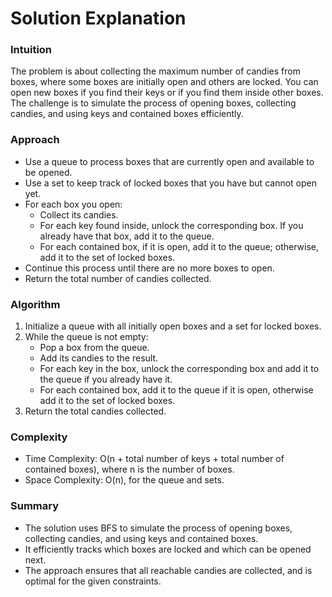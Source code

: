 # Solution Explanation

### Intuition

The problem is about collecting the maximum number of candies from boxes, where some boxes are initially open and others are locked. You can open new boxes if you find their keys or if you find them inside other boxes. The challenge is to simulate the process of opening boxes, collecting candies, and using keys and contained boxes efficiently.

### Approach

- Use a queue to process boxes that are currently open and available to be opened.
- Use a set to keep track of locked boxes that you have but cannot open yet.
- For each box you open:
  - Collect its candies.
  - For each key found inside, unlock the corresponding box. If you already have that box, add it to the queue.
  - For each contained box, if it is open, add it to the queue; otherwise, add it to the set of locked boxes.
- Continue this process until there are no more boxes to open.
- Return the total number of candies collected.

### Algorithm

1. Initialize a queue with all initially open boxes and a set for locked boxes.
2. While the queue is not empty:
   - Pop a box from the queue.
   - Add its candies to the result.
   - For each key in the box, unlock the corresponding box and add it to the queue if you already have it.
   - For each contained box, add it to the queue if it is open, otherwise add it to the set of locked boxes.
3. Return the total candies collected.

### Complexity

- Time Complexity: O(n + total number of keys + total number of contained boxes), where n is the number of boxes.
- Space Complexity: O(n), for the queue and sets.

### Summary

- The solution uses BFS to simulate the process of opening boxes, collecting candies, and using keys and contained boxes.
- It efficiently tracks which boxes are locked and which can be opened next.
- The approach ensures that all reachable candies are collected, and is optimal for the given constraints.
